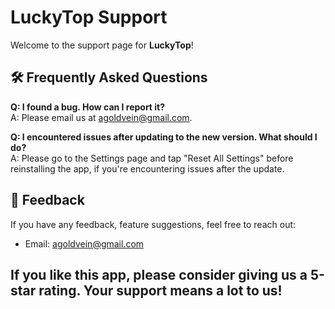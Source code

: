 # LuckyTop Support

Welcome to the support page for **LuckyTop**!

## 🛠 Frequently Asked Questions

**Q: I found a bug. How can I report it?**  
A: Please email us at [agoldvein@gmail.com](mailto:agoldvein@gmail.com).

**Q: I encountered issues after updating to the new version. What should I do?**  
A: Please go to the Settings page and tap "Reset All Settings" before reinstalling the app, if you're encountering issues after the update.

## 💬 Feedback

If you have any feedback, feature suggestions, feel free to reach out:

- Email: [agoldvein@gmail.com](mailto:agoldvein@gmail.com)

## If you like this app, please consider giving us a 5-star rating. Your support means a lot to us!
